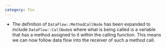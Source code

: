 ```yaml
---
category: fix
---
```

* The definition of `DataFlow::MethodCallNode` has been expanded to include `DataFlow::CallNode`s where what is being called is a variable that has a method assigned to it within the calling function. This means we can now follow data flow into the receiver of such a method call.

